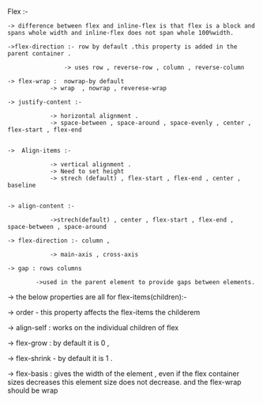 Flex :-

    -> difference between flex and inline-flex is that flex is a block and spans whole width and inline-flex does not span whole 100%width.

    ->flex-direction :- row by default .this property is added in the parent container .

                    -> uses row , reverse-row , column , reverse-column

    -> flex-wrap :  nowrap-by default
                -> wrap  , nowrap , reverese-wrap

    -> justify-content :-

                -> horizontal alignment .
                -> space-between , space-around , space-evenly , center , flex-start , flex-end


    ->  Align-items :-

                -> vertical alignment .
                -> Need to set height
                -> strech (default) , flex-start , flex-end , center , baseline


    -> align-content :-

                ->strech(default) , center , flex-start , flex-end , space-between , space-around

    -> flex-direction :- column ,

                -> main-axis , cross-axis

    -> gap : rows columns

            ->used in the parent element to provide gaps between elements.


-> the below properties are all for flex-items(children):-

-> order - this property affects the flex-items the childerem

-> align-self : works on the individual children of flex

-> flex-grow : by default it is 0 ,

-> flex-shrink - by default it is 1 .

-> flex-basis : gives the width of the element , even if the flex container sizes decreases this element size does not decrease. and the flex-wrap should be wrap
